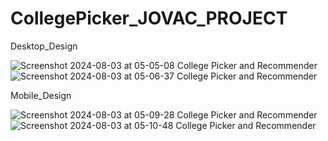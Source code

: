 # CollegePicker_JOVAC_PROJECT

Desktop_Design

![Screenshot 2024-08-03 at 05-05-08 College Picker and Recommender](https://github.com/user-attachments/assets/7f3de815-91ad-450e-84cf-ac111a72ccc6)
![Screenshot 2024-08-03 at 05-06-37 College Picker and Recommender](https://github.com/user-attachments/assets/491c304c-865d-4575-bf69-d5886aa39e1d)

Mobile_Design

![Screenshot 2024-08-03 at 05-09-28 College Picker and Recommender](https://github.com/user-attachments/assets/a0261f27-c0bb-4f5a-99a8-4323571055e7)
![Screenshot 2024-08-03 at 05-10-48 College Picker and Recommender](https://github.com/user-attachments/assets/6e41e2db-b9e1-473b-ab64-2ee4fd28e029)
